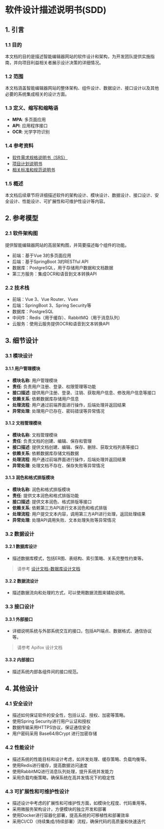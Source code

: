 # 软件设计描述说明书(SDD)

## 1. 引言

### 1.1 目的
本文档的目的是描述智能编辑器网站的软件设计和架构，为开发团队提供实施指南，并向项目利益相关者展示设计决策的详细情况。

### 1.2 范围
本文档涵盖智能编辑器网站的整体架构、组件设计、数据设计、接口设计以及其他必要的系统集成相关的设计方面。

### 1.3 定义、缩写和缩略语
- **MPA**: 多页面应用
- **API**: 应用程序接口
- **OCR**: 光学字符识别

### 1.4 参考资料
- [软件需求规格说明书（SRS）](软件需求规格说明书(SRS).md)
- [项目计划说明书](项目计划说明书.md)
- [相关标准和规范说明书](标准规格说明书.md)

### 1.5 概述
本文档后续章节将详细描述软件的架构设计、模块设计、数据设计、接口设计、安全设计、性能设计、可扩展性和可维护性设计等内容。

## 2. 参考模型

### 2.1 软件架构图
提供智能编辑器网站的高层架构图，并简要描述每个组件的功能。
- 前端：基于Vue 3的多页面应用
- 后端：基于SpringBoot 3的RESTful API
- 数据库：PostgreSQL，用于存储用户数据和文档数据
- 第三方服务：集成OCR和语音到文本转换API

### 2.2 技术栈
- 前端：Vue 3、Vue Router、Vuex
- 后端：SpringBoot 3、Spring Security等
- 数据库：PostgreSQL
- 中间件：Redis（用于缓存）、RabbitMQ（用于消息队列）
- 云服务：使用云服务提供OCR和语音到文本转换API

## 3. 细节设计

### 3.1 模块设计

#### 3.1.1 用户管理模块
- **模块名称**: 用户管理模块
- **责任**: 负责用户注册、登录、权限管理等功能
- **接口描述**: 提供用户注册、登录、注销、获取用户信息、修改用户信息等接口
- **依赖关系**: 依赖数据库存储用户信息
- **处理流程**: 用户通过前端界面进行操作，后端处理并返回结果
- **异常处理**: 处理用户已存在、密码错误等异常情况

#### 3.1.2 文档管理模块
- **模块名称**: 文档管理模块
- **责任**: 负责文档的创建、编辑、保存和管理
- **接口描述**: 提供文档创建、编辑、保存、删除、获取文档列表等接口
- **依赖关系**: 依赖数据库存储文档数据
- **处理流程**: 用户通过前端界面进行操作，后端处理并返回结果
- **异常处理**: 处理文档不存在、保存失败等异常情况

#### 3.1.3 润色和格式排版模块
- **模块名称**: 润色和格式排版模块
- **责任**: 提供文本润色和格式排版功能
- **接口描述**: 提供文本润色、格式排版等接口
- **依赖关系**: 依赖第三方API进行文本润色和格式排版
- **处理流程**: 用户提交文本内容，调用第三方API进行处理，返回处理结果
- **异常处理**: 处理API调用失败、文本处理失败等异常情况

### 3.2 数据设计

#### 3.2.1 数据库设计
- 描述数据库模式，包括ER图、表结构、索引策略、关系完整性约束等。

> 请参考 [设计文档-数据库设计文档](../设计文档/数据库设计文档.md)

#### 3.2.2 数据流设计
- 描述数据流向和处理的方式，可以使用数据流图来辅助说明。

### 3.3 接口设计

#### 3.3.1 外部接口
- 详细说明系统与外部系统交互的接口，包括API端点、数据格式、通信协议等。

> 请参考 Apifox 设计文档

#### 3.3.2 内部接口
- 描述系统内部各组件间的接口规范。

## 4. 其他设计

### 4.1 安全设计
- 描述如何保证软件的安全性，包括认证、授权、加密等策略。
- 使用Spring Security进行用户认证和授权
- 数据传输采用HTTPS协议，保证通信安全
- 用户密码采用 Base64/BCrypt 进行加密存储

### 4.2 性能设计
- 描述系统的性能目标和设计考虑，如并发处理、缓存策略、负载均衡等。
- 使用Redis进行缓存，提高数据访问速度
- 使用RabbitMQ进行消息队列处理，提升系统并发能力
- 采用负载均衡策略，确保系统在高并发情况下的稳定性

### 4.3 可扩展性和可维护性设计
- 描述设计中考虑的扩展性和可维护性方面，如模块化程度、代码重用等。
- 采用微服务架构设计，方便模块的独立开发和部署
- 使用Docker进行容器化部署，提高系统的可移植性和部署效率
- 采用CI/CD（持续集成/持续部署）流程，确保代码的高质量和快速迭代
